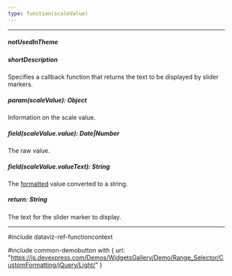 ```yaml
---
type: function(scaleValue)
---
```

---
##### notUsedInTheme

##### shortDescription
Specifies a callback function that returns the text to be displayed by slider markers.

##### param(scaleValue): Object
Information on the scale value.

##### field(scaleValue.value): Date|Number
The raw value.

##### field(scaleValue.valueText): String
The [formatted](/api-reference/20%20Data%20Visualization%20Widgets/dxRangeSelector/1%20Configuration/sliderMarker/format.md '/Documentation/ApiReference/Data_Visualization_Widgets/dxRangeSelector/Configuration/sliderMarker#format') value converted to a string.

##### return: String
The text for the slider marker to display.

---
#include dataviz-ref-functioncontext

#include common-demobutton with {
    url: "https://js.devexpress.com/Demos/WidgetsGallery/Demo/Range_Selector/CustomFormatting/jQuery/Light/"
}